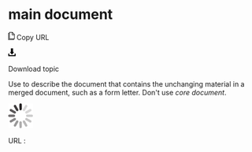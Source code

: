 # main document

![Copy URL](media/main-document/Copy.png)
Copy URL

![Download](media/main-document/Download.png)

Download topic

Use to describe the document that contains the unchanging material in a merged document, such as a form letter. Don't use *core document*.

![In progress](media/main-document/activity-large.gif)

URL :
